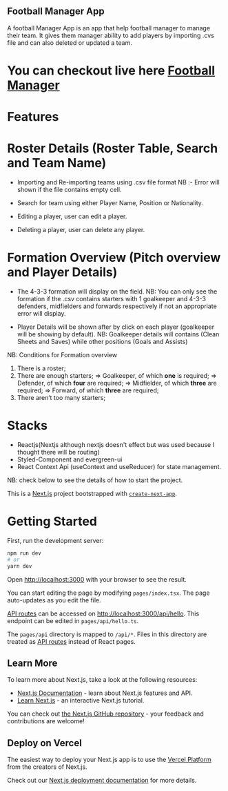 ## Football Manager App

A football Manager App is an app that help football manager to manage their team. It gives them manager ability to add players by importing .cvs file and can also deleted or updated a team.

# You can checkout live here [Football Manager](https://jokanola-yusuff-football-manager.netlify.app/)

# Features

# Roster Details (Roster Table, Search and Team Name)

- Importing and Re-importing teams using .csv file format
  NB :- Error will shown if the file contains empty cell.

- Search for team using either Player Name, Position or Nationality.

- Editing a player, user can edit a player.

- Deleting a player, user can delete any player.

# Formation Overview (Pitch overview and Player Details)

- The 4-3-3 formation will display on the field.
  NB: You can only see the formation if the .csv contains starters with 1 goalkeeper and 4-3-3 defenders, midfielders and forwards respectively if not an appropriate error will display.

- Player Details will be shown after by click on each player (goalkeeper will be showing by default).
  NB: Goalkeeper details will contains (Clean Sheets and Saves) while other positions (Goals and Assists)

NB: Conditions for Formation overview

1. There is a roster;
2. There are enough starters;
   => Goalkeeper, of which **one** is required;
   => Defender, of which **four** are required;
   => Midfielder, of which **three** are required;
   => Forward, of which **three** are required;
3. There aren’t too many starters;

# Stacks

- Reactjs(Nextjs although nextjs doesn't effect but was used because I thought there will be routing)
- Styled-Component and evergreen-ui
- React Context Api (useContext and useReducer) for state management.

NB: check below to see the details of how to start the project.

This is a [Next.js](https://nextjs.org/) project bootstrapped with [`create-next-app`](https://github.com/vercel/next.js/tree/canary/packages/create-next-app).

# Getting Started

First, run the development server:

```bash
npm run dev
# or
yarn dev
```

Open [http://localhost:3000](http://localhost:3000) with your browser to see the result.

You can start editing the page by modifying `pages/index.tsx`. The page auto-updates as you edit the file.

[API routes](https://nextjs.org/docs/api-routes/introduction) can be accessed on [http://localhost:3000/api/hello](http://localhost:3000/api/hello). This endpoint can be edited in `pages/api/hello.ts`.

The `pages/api` directory is mapped to `/api/*`. Files in this directory are treated as [API routes](https://nextjs.org/docs/api-routes/introduction) instead of React pages.

## Learn More

To learn more about Next.js, take a look at the following resources:

- [Next.js Documentation](https://nextjs.org/docs) - learn about Next.js features and API.
- [Learn Next.js](https://nextjs.org/learn) - an interactive Next.js tutorial.

You can check out [the Next.js GitHub repository](https://github.com/vercel/next.js/) - your feedback and contributions are welcome!

## Deploy on Vercel

The easiest way to deploy your Next.js app is to use the [Vercel Platform](https://vercel.com/new?utm_medium=default-template&filter=next.js&utm_source=create-next-app&utm_campaign=create-next-app-readme) from the creators of Next.js.

Check out our [Next.js deployment documentation](https://nextjs.org/docs/deployment) for more details.
